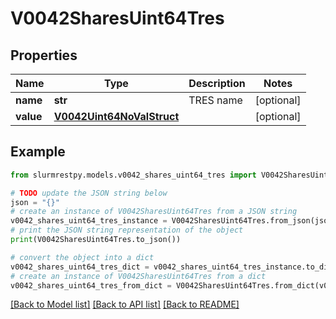 # V0042SharesUint64Tres


## Properties

Name | Type | Description | Notes
------------ | ------------- | ------------- | -------------
**name** | **str** | TRES name | [optional]
**value** | [**V0042Uint64NoValStruct**](V0042Uint64NoValStruct.md) |  | [optional]

## Example

```python
from slurmrestpy.models.v0042_shares_uint64_tres import V0042SharesUint64Tres

# TODO update the JSON string below
json = "{}"
# create an instance of V0042SharesUint64Tres from a JSON string
v0042_shares_uint64_tres_instance = V0042SharesUint64Tres.from_json(json)
# print the JSON string representation of the object
print(V0042SharesUint64Tres.to_json())

# convert the object into a dict
v0042_shares_uint64_tres_dict = v0042_shares_uint64_tres_instance.to_dict()
# create an instance of V0042SharesUint64Tres from a dict
v0042_shares_uint64_tres_from_dict = V0042SharesUint64Tres.from_dict(v0042_shares_uint64_tres_dict)
```
[[Back to Model list]](../README.md#documentation-for-models) [[Back to API list]](../README.md#documentation-for-api-endpoints) [[Back to README]](../README.md)


